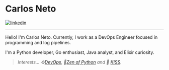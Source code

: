 # Carlos Neto

<a href="https://www.linkedin.com/in/c-neto/" target="_blank"> <img alt="linkedin" src="https://img.shields.io/badge/LinkedIn-0077B5?style=for-the-badge&logo=linkedin&logoColor=white"> </a> 

---

Hello! I'm Carlos Neto. Currently, I work as a DevOps Engineer focused in programming and log pipelines.

I'm a Python developer, Go enthusiast, Java analyst, and Elixir curiosity.

> _Interests... :recycle:[DevOps](https://pt.wikipedia.org/wiki/DevOps), :lotus_position:[Zen of Python](https://www.python.org/dev/peps/pep-0020/) and 💋 [KISS](https://en.wikipedia.org/wiki/KISS_principle)._

